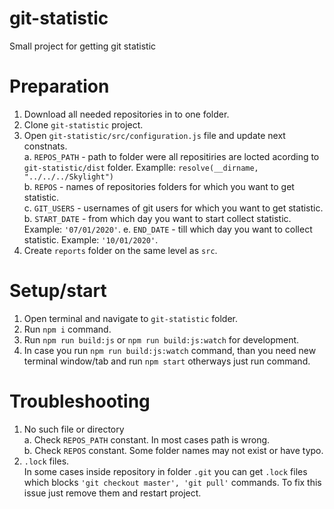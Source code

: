 # git-statistic

Small project for getting git statistic

# Preparation

1. Download all needed repositories in to one folder.
2. Clone `git-statistic` project.
3. Open `git-statistic/src/configuration.js` file and update next constnats. <br />
    a. `REPOS_PATH` - path to folder were all repositiries are locted acording to `git-statistic/dist` folder. 
    Examplle:  `resolve(__dirname, "../../../Skylight")` <br />
    b. `REPOS` - names of repositories folders for which you want to get statistic. <br />
    c. `GIT_USERS` - usernames of git users for which you want to get statistic.
    b. `START_DATE` - from which day you want to start collect statistic. 
    Example: `'07/01/2020'`.
    e. `END_DATE` - till which day you want to collect statistic. 
    Example: `'10/01/2020'`.
4. Create `reports` folder on the same level as `src`.

# Setup/start

1. Open terminal and navigate to `git-statistic` folder.
2. Run `npm i` command.
3. Run `npm run build:js` or `npm run build:js:watch` for development.
4. In case you run `npm run build:js:watch` command, than you need new terminal window/tab and run `npm start`  otherways just run command.


# Troubleshooting

1. No such file or directory <br />
    a. Check `REPOS_PATH` constant. In most cases path is wrong. <br />
    b. Check `REPOS` constant. Some folder names may not exist or have typo.
2. `.lock` files. <br />
In some cases inside repository in folder `.git` you can get `.lock` files which blocks `'git checkout master', 'git pull'` commands. To fix this issue just remove them and restart project.

